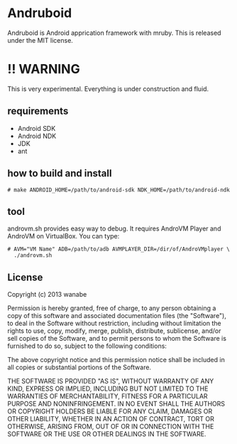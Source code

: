 # Andruboid

Andruboid is Android apprication framework with mruby.
This is released under the MIT license.

# !! WARNING

This is very experimental.
Everything is under construction and fluid.

## requirements

* Android SDK
* Android NDK
* JDK
* ant

## how to build and install

    # make ANDROID_HOME=/path/to/android-sdk NDK_HOME=/path/to/android-ndk

## tool

androvm.sh provides easy way to debug.
It requires AndroVM Player and AndroVM on VirtualBox.
You can type:

    # AVM="VM Name" ADB=/path/to/adb AVMPLAYER_DIR=/dir/of/AndroVMplayer \
      ./androvm.sh

## License

Copyright (c) 2013 wanabe

Permission is hereby granted, free of charge, to any person obtaining a 
copy of this software and associated documentation files (the "Software"), 
to deal in the Software without restriction, including without limitation 
the rights to use, copy, modify, merge, publish, distribute, sublicense, 
and/or sell copies of the Software, and to permit persons to whom the 
Software is furnished to do so, subject to the following conditions:

The above copyright notice and this permission notice shall be included in 
all copies or substantial portions of the Software.

THE SOFTWARE IS PROVIDED "AS IS", WITHOUT WARRANTY OF ANY KIND, EXPRESS OR 
IMPLIED, INCLUDING BUT NOT LIMITED TO THE WARRANTIES OF MERCHANTABILITY, 
FITNESS FOR A PARTICULAR PURPOSE AND NONINFRINGEMENT. IN NO EVENT SHALL THE 
AUTHORS OR COPYRIGHT HOLDERS BE LIABLE FOR ANY CLAIM, DAMAGES OR OTHER 
LIABILITY, WHETHER IN AN ACTION OF CONTRACT, TORT OR OTHERWISE, ARISING 
FROM, OUT OF OR IN CONNECTION WITH THE SOFTWARE OR THE USE OR OTHER 
DEALINGS IN THE SOFTWARE.
